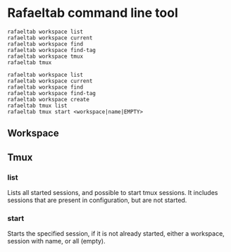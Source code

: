 # Rafaeltab command line tool

```
rafaeltab workspace list
rafaeltab workspace current
rafaeltab workspace find
rafaeltab workspace find-tag
rafaeltab workspace tmux
rafaeltab tmux
```

```
rafaeltab workspace list
rafaeltab workspace current
rafaeltab workspace find
rafaeltab workspace find-tag
rafaeltab workspace create
rafaeltab tmux list
rafaeltab tmux start <workspace|name|EMPTY>
```

## Workspace

## Tmux


### list

Lists all started sessions, and possible to start tmux sessions.
It includes sessions that are present in configuration, but are not started.

### start

Starts the specified session, if it is not already started, either a workspace, session with name, or all (empty).
